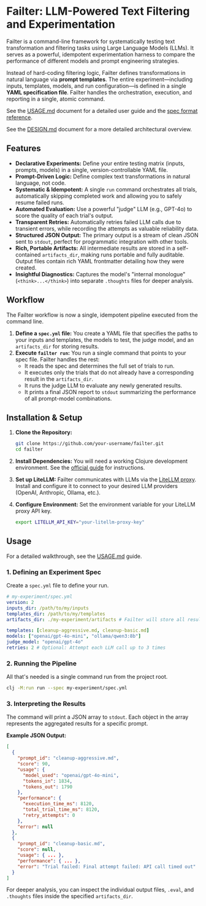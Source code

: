# **Failter: LLM-Powered Text Filtering and Experimentation**

Failter is a command-line framework for systematically testing text transformation and filtering tasks using Large Language Models (LLMs). It serves as a powerful, idempotent experimentation harness to compare the performance of different models and prompt engineering strategies.

Instead of hard-coding filtering logic, Failter defines transformations in natural language via **prompt templates**. The entire experiment—including inputs, templates, models, and run configuration—is defined in a single **YAML specification file**. Failter handles the orchestration, execution, and reporting in a single, atomic command.

See the [USAGE.md](USAGE.md) document for a detailed user guide and the [spec format reference](./docs/spec-format.md).

See the [DESIGN.md](./docs/DESIGN.md) document for a more detailed architectural overview.

## Features

-   **Declarative Experiments:** Define your entire testing matrix (inputs, prompts, models) in a single, version-controllable YAML file.
-   **Prompt-Driven Logic:** Define complex text transformations in natural language, not code.
-   **Systematic & Idempotent:** A single `run` command orchestrates all trials, automatically skipping completed work and allowing you to safely resume failed runs.
-   **Automated Evaluation:** Use a powerful "judge" LLM (e.g., GPT-4o) to score the quality of each trial's output.
-   **Transparent Retries:** Automatically retries failed LLM calls due to transient errors, while recording the attempts as valuable reliability data.
-   **Structured JSON Output:** The primary output is a stream of clean JSON sent to `stdout`, perfect for programmatic integration with other tools.
-   **Rich, Portable Artifacts:** All intermediate results are stored in a self-contained `artifacts_dir`, making runs portable and fully auditable. Output files contain rich YAML frontmatter detailing how they were created.
-   **Insightful Diagnostics:** Captures the model's "internal monologue" (`<think>...</think>`) into separate `.thoughts` files for deeper analysis.

## Workflow

The Failter workflow is now a single, idempotent pipeline executed from the command line.

1.  **Define a `spec.yml` file:** You create a YAML file that specifies the paths to your inputs and templates, the models to test, the judge model, and an `artifacts_dir` for storing results.
2.  **Execute `failter run`:** You run a single command that points to your spec file. Failter handles the rest:
    *   It reads the spec and determines the full set of trials to run.
    *   It executes only the trials that do not already have a corresponding result in the `artifacts_dir`.
    *   It runs the judge LLM to evaluate any newly generated results.
    *   It prints a final JSON report to `stdout` summarizing the performance of all prompt-model combinations.

## Installation & Setup

1.  **Clone the Repository:**
    ```bash
    git clone https://github.com/your-username/failter.git
    cd failter
    ```

2.  **Install Dependencies:**
    You will need a working Clojure development environment. See the [official guide](https://clojure.org/guides/getting_started) for instructions.

3.  **Set up LiteLLM:**
    Failter communicates with LLMs via the [LiteLLM proxy](https://github.com/BerriAI/litellm). Install and configure it to connect to your desired LLM providers (OpenAI, Anthropic, Ollama, etc.).

4.  **Configure Environment:**
    Set the environment variable for your LiteLLM proxy API key.
    ```bash
    export LITELLM_API_KEY="your-litellm-proxy-key"
    ```

## Usage

For a detailed walkthrough, see the [USAGE.md](USAGE.md) guide.

### 1. Defining an Experiment Spec

Create a `spec.yml` file to define your run.

```yaml
# my-experiment/spec.yml
version: 2
inputs_dir: /path/to/my/inputs
templates_dir: /path/to/my/templates
artifacts_dir: ./my-experiment/artifacts # Failter will store all results here

templates: [cleanup-aggressive.md, cleanup-basic.md]
models: ["openai/gpt-4o-mini", "ollama/qwen3:8b"]
judge_model: "openai/gpt-4o"
retries: 2 # Optional: Attempt each LLM call up to 3 times
```

### 2. Running the Pipeline

All that's needed is a single command run from the project root.

```bash
clj -M:run run --spec my-experiment/spec.yml
```

### 3. Interpreting the Results

The command will print a JSON array to `stdout`. Each object in the array represents the aggregated results for a specific prompt.

**Example JSON Output:**
```json
[
  {
    "prompt_id": "cleanup-aggressive.md",
    "score": 90,
    "usage": {
      "model_used": "openai/gpt-4o-mini",
      "tokens_in": 1834,
      "tokens_out": 1790
    },
    "performance": {
      "execution_time_ms": 8120,
      "total_trial_time_ms": 8120,
      "retry_attempts": 0
    },
    "error": null
  },
  {
    "prompt_id": "cleanup-basic.md",
    "score": null,
    "usage": { ... },
    "performance": { ... },
    "error": "Trial failed: Final attempt failed: API call timed out"
  }
]
```
For deeper analysis, you can inspect the individual output files, `.eval`, and `.thoughts` files inside the specified `artifacts_dir`.
